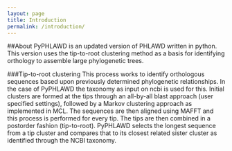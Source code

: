 ```yaml
---
layout: page
title: Introduction
permalink: /introduction/
---
```


##About
PyPHLAWD is an updated version of PHLAWD written in python. This version uses the tip-to-root clustering method as a basis for identifying orthology to
assemble large phylogenetic trees. 

###Tip-to-root clustering
This process works to identify orthologous sequences based upon previously determined phylogenetic relationships. In the case of PyPHLAWD the taxonomy
as input on ncbi is used for this. Initial clusters are formed at the tips through an all-by-all blast approach (user specified settings), followed by a Markov clustering 
approach as implemented in MCL. The sequences are then aligned using MAFFT and this process is performed for every tip. The tips are then combined in a
postorder fashion (tip-to-root). PyPHLAWD selects the longest sequence from a tip cluster and compares that to its closest related sister cluster as identified
through the NCBI taxonomy.   
